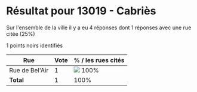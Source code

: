 # Résultat pour 13019 - Cabriès

Sur l'ensemble de la ville il y a eu 4 réponses dont 1 réponses avec une rue citée (25%)

1 points noirs identifiés

| Rue | Vote | % / les rues cités|
|-----|------|-------------------|
| Rue de Bel'Air | 1 | <img src="../../img/bar_100.gif" />&nbsp;100%|
| **Total** | 1 | 100%|
